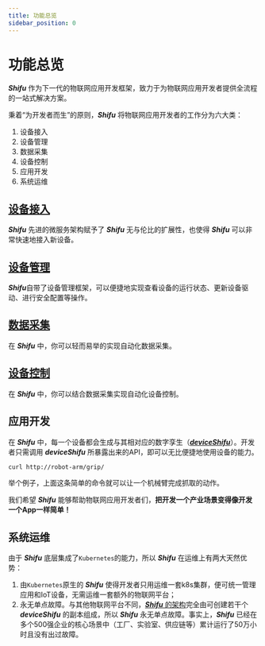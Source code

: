 ```yaml
---
title: 功能总览
sidebar_position: 0
---
```


# 功能总览

***Shifu*** 作为下一代的物联网应用开发框架，致力于为物联网应用开发者提供全流程的一站式解决方案。

秉着“为开发者而生”的原则，***Shifu*** 将物联网应用开发者的工作分为六大类：

1. 设备接入
1. 设备管理
1. 数据采集
1. 设备控制
1. 应用开发
1. 系统运维

## [设备接入](concepts/basic-features/device-connection.md)

***Shifu*** 先进的微服务架构赋予了 ***Shifu*** 无与伦比的扩展性，也使得 ***Shifu*** 可以非常快速地接入新设备。

## [设备管理](concepts/basic-features/device-management.md)

***Shifu***自带了设备管理框架，可以便捷地实现查看设备的运行状态、更新设备驱动、进行安全配置等操作。

## [数据采集](concepts/basic-features/device-data-collection.md)

在 ***Shifu*** 中，你可以轻而易举的实现自动化数据采集。

## [设备控制](concepts/basic-features/device-control.md)

在 ***Shifu*** 中，你可以结合数据采集实现自动化设备控制。

## 应用开发

在 ***Shifu*** 中，每一个设备都会生成与其相对应的数字孪生（[***deviceShifu***](https://github.com/Edgenesis/shifu/blob/main/docs/design/design-deviceShifu-zh.md)）。开发者只需调用 ***deviceShifu*** 所暴露出来的API，即可以无比便捷地使用设备的能力。

```bash
curl http://robot-arm/grip/
```

举个例子，上面这条简单的命令就可以让一个机械臂完成抓取的动作。

我们希望 ***Shifu*** 能够帮助物联网应用开发者们，**把开发一个产业场景变得像开发一个App一样简单！**

## 系统运维

由于 ***Shifu*** 底层集成了`Kubernetes`的能力，所以 ***Shifu*** 在运维上有两大天然优势：

1. 由`Kubernetes`原生的 ***Shifu*** 使得开发者只用运维一套k8s集群，便可统一管理应用和IoT设备，无需运维一套额外的物联网平台；
1. 永无单点故障。与其他物联网平台不同，[***Shifu*** 的架构](concepts/architecture/architecture.md)完全由可创建若干个 ***deviceShifu*** 的副本组成，所以 ***Shifu*** 永无单点故障。事实上，***Shifu*** 已经在多个500强企业的核心场景中（工厂、实验室、供应链等）累计运行了50万小时且没有出过故障。
